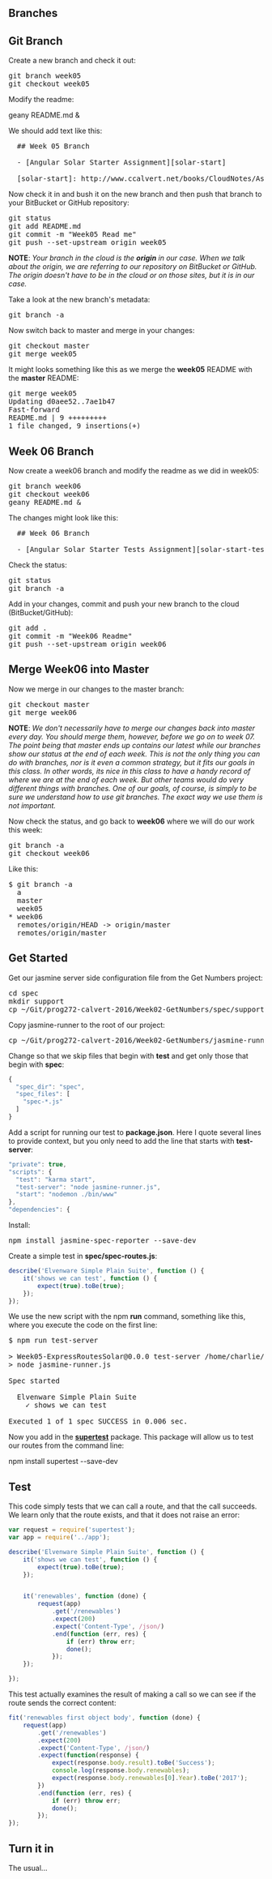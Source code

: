 ## Branches

## Git Branch

Create a new branch and check it out:

<pre>
git branch week05
git checkout week05
</pre>

Modify the readme:

  geany README.md &

We should add text like this:

<pre>
  ## Week 05 Branch

  - [Angular Solar Starter Assignment][solar-start]

  [solar-start]: http://www.ccalvert.net/books/CloudNotes/Assignments/AngularSolarStarter.html
</pre>

Now check it in and bush it on the new branch and then push that branch to your BitBucket or GitHub repository:

<pre>
git status
git add README.md
git commit -m "Week05 Read me"
git push --set-upstream origin week05
</pre>

**NOTE**: _Your branch in the cloud is the **origin** in our case. When we talk about the origin, we are referring to our repository on BitBucket or GitHub. The origin doesn't have to be in the cloud or on those sites, but it is in our case._

Take a look at the new branch's metadata:

<pre>
git branch -a
</pre>

Now switch back to master and merge in your changes:

<pre>
git checkout master
git merge week05
</pre>

It might looks something like this as we merge the **week05** README with the **master** README:

<pre>
git merge week05
Updating d0aee52..7ae1b47
Fast-forward
README.md | 9 +++++++++
1 file changed, 9 insertions(+)
</pre>

## Week 06 Branch

Now create a week06 branch and modify the readme as we did in week05:

<pre>
git branch week06
git checkout week06
geany README.md &
</pre>

The changes might look like this:

<pre>
  ## Week 06 Branch

  - [Angular Solar Starter Tests Assignment][solar-start-test]
</pre>

Check the status:

<pre>
git status
git branch -a
</pre>

Add in your changes, commit and push your new branch to the cloud (BitBucket/GitHub):

<pre>
git add .
git commit -m "Week06 Readme"
git push --set-upstream origin week06
</pre>

## Merge Week06 into Master

Now we merge in our changes to the master branch:

<pre>
git checkout master
git merge week06
</pre>

**NOTE**: _We don't necessarily have to merge our changes back into master every day. You should merge them, however, before we go on to week 07. The point being that master ends up contains our latest while our branches show our status at the end of each week. This is not the only thing you can do with branches, nor is it even a common strategy, but it fits our goals in this class. In other words, its nice in this class to have a handy record of where we are at the end of each week. But other teams would do very different things with branches. One of our goals, of course, is simply to be sure we understand how to use git branches. The exact way we use them is not important._

Now check the status, and go back to **week06** where we will do our work this week:

<pre>
git branch -a
git checkout week06
</pre>

Like this:

<pre>
$ git branch -a
  a
  master
  week05
* week06
  remotes/origin/HEAD -> origin/master
  remotes/origin/master
</pre>

## Get Started

Get our jasmine server side configuration file from the Get Numbers project:

<pre>
cd spec
mkdir support
cp ~/Git/prog272-calvert-2016/Week02-GetNumbers/spec/support/jasmine.json .
</pre>

Copy jasmine-runner to the root of our project:

<pre>
cp ~/Git/prog272-calvert-2016/Week02-GetNumbers/jasmine-runner.js .
</pre>

Change so that we skip files that begin with **test** and get only those that begin with **spec**:

```javascript
{
  "spec_dir": "spec",
  "spec_files": [
    "spec-*.js"
  ]
}
```

Add a script for running our test to **package.json**. Here I quote several lines to provide context, but you only need to add the line that starts with **test-server**:

```javascript
"private": true,
"scripts": {
  "test": "karma start",
  "test-server": "node jasmine-runner.js",
  "start": "nodemon ./bin/www"
},
"dependencies": {
```

Install:

<pre>
npm install jasmine-spec-reporter --save-dev
</pre>

Create a simple test in **spec/spec-routes.js**:

```javascript
describe('Elvenware Simple Plain Suite', function () {
    it('shows we can test', function () {
        expect(true).toBe(true);
    });
});
```

We use the new script with the npm **run** command, something like this, where you execute the code on the first line:

<pre>
$ npm run test-server

> Week05-ExpressRoutesSolar@0.0.0 test-server /home/charlie/Git/prog272-calvert-2016/Week05-ExpressRoutesSolar
> node jasmine-runner.js

Spec started

  Elvenware Simple Plain Suite
    ✓ shows we can test

Executed 1 of 1 spec SUCCESS in 0.006 sec.
</pre>

Now you add in the [**supertest**](https://github.com/visionmedia/supertest) package. This package will allow us to test our routes from the command line:

  npm install supertest --save-dev  

## Test

This code simply tests that we can call a route, and that the call succeeds. We learn only that the route exists, and that it does not raise an error:

```javascript
var request = require('supertest');
var app = require('../app');

describe('Elvenware Simple Plain Suite', function () {
    it('shows we can test', function () {
        expect(true).toBe(true);
    });


    it('renewables', function (done) {
        request(app)
            .get('/renewables')
            .expect(200)
            .expect('Content-Type', /json/)
            .end(function (err, res) {
                if (err) throw err;
                done();
            });
    });

});
```

This test actually examines the result of making a call so we can see if the route sends the correct content:

```javascript
fit('renewables first object body', function (done) {
    request(app)
        .get('/renewables')
        .expect(200)
        .expect('Content-Type', /json/)
        .expect(function(response) {
            expect(response.body.result).toBe('Success');
            console.log(response.body.renewables);
            expect(response.body.renewables[0].Year).toBe('2017');
        })
        .end(function (err, res) {
            if (err) throw err;
            done();
        });
});
```

## Turn it in

The usual...
